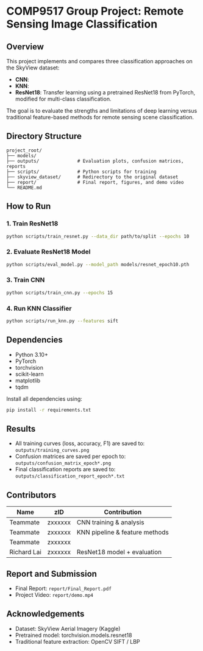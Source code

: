 # COMP9517 Group Project: Remote Sensing Image Classification

## Overview
This project implements and compares three classification approaches on the SkyView dataset:

- **CNN**:
- **KNN**:
- **ResNet18**: Transfer learning using a pretrained ResNet18 from PyTorch, modified for multi-class classification.

The goal is to evaluate the strengths and limitations of deep learning versus traditional feature-based methods for remote sensing scene classification.

## Directory Structure
```
project_root/
├── models/               
├── outputs/              # Evaluation plots, confusion matrices, reports
├── scripts/              # Python scripts for training
├── skyview_dataset/      # Redirectory to the original dataset
├── report/               # Final report, figures, and demo video
└── README.md
```

## How to Run

### 1. Train ResNet18
```bash
python scripts/train_resnet.py --data_dir path/to/split --epochs 10
```

### 2. Evaluate ResNet18 Model
```bash
python scripts/eval_model.py --model_path models/resnet_epoch10.pth
```

### 3. Train CNN
```bash
python scripts/train_cnn.py --epochs 15
```

### 4. Run KNN Classifier
```bash
python scripts/run_knn.py --features sift
```

## Dependencies
- Python 3.10+
- PyTorch
- torchvision
- scikit-learn
- matplotlib
- tqdm

Install all dependencies using:
```bash
pip install -r requirements.txt
```

## Results
- All training curves (loss, accuracy, F1) are saved to: `outputs/training_curves.png`
- Confusion matrices are saved per epoch to: `outputs/confusion_matrix_epoch*.png`
- Final classification reports are saved to: `outputs/classification_report_epoch*.txt`

## Contributors
| Name         | zID       | Contribution                   |
|--------------|-----------|--------------------------------|
| Teammate     | zxxxxxx   | CNN training & analysis        |
| Teammate     | zxxxxxx   | KNN pipeline & feature methods |
| Teammate     | zxxxxxx   |                                |
| Richard Lai  | zxxxxxx   | ResNet18 model + evaluation    |     

## Report and Submission
- Final Report: `report/Final_Report.pdf`
- Project Video: `report/demo.mp4`

## Acknowledgements
- Dataset: SkyView Aerial Imagery (Kaggle)
- Pretrained model: torchvision.models.resnet18
- Traditional feature extraction: OpenCV SIFT / LBP

